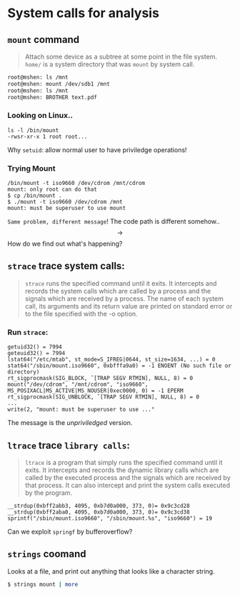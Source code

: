 # System calls for analysis

## `mount` command
> Attach some device as a subtree at some point in the file system. `home/` is a system directory that was `mount` by system call.

```bash
root@mshen: ls /mnt
root@mshen: mount /dev/sdb1 /mnt
root@mshen: ls /mnt
root@mshen: BROTHER text.pdf
```

### Looking on Linux..
```
ls -l /bin/mount
-rwsr-xr-x 1 root root...
```

Why `setuid`: allow normal user to have priviledge operations!

### Trying Mount
```
/bin/mount -t iso9660 /dev/cdrom /mnt/cdrom
mount: only root can do that
$ cp /bin/mount .
$ ./mount -t iso9660 /dev/cdrom /mnt
mount: must be superuser to use mount
```
`Same problem, different message`! The code path is different somehow.. $$\rightarrow$$ How do we find out what's happening?

## `strace` trace system calls:
> `strace` runs the specified command until it exits. It intercepts and records the system calls which are called by a process and the signals which are received by a process. The name of each system call, its arguments and its return value are printed on standard error or to the file specified with the -o option.

### Run `strace`:
```
getuid32() = 7994
geteuid32() = 7994
lstat64("/etc/mtab", st_mode=S_IFREG|0644, st_size=1634, ...) = 0
stat64("/sbin/mount.iso9660", 0xbfffa9a0) = -1 ENOENT (No such file or directory)
rt_sigprocmask(SIG_BLOCK, ˜[TRAP SEGV RTMIN], NULL, 8) = 0
mount("/dev/cdrom", "/mnt/cdrom", "iso9660",
MS_POSIXACL|MS_ACTIVE|MS_NOUSER|0xec0000, 0) = -1 EPERM
rt_sigprocmask(SIG_UNBLOCK, ˜[TRAP SEGV RTMIN], NULL, 8) = 0
...
write(2, "mount: must be superuser to use ..."
```
The message is the *unpriviledged* version.

## `ltrace` trace `library calls`: 
> `ltrace` is a program that simply runs the specified command until it exits. It intercepts and records the dynamic library calls which are called by the executed process and the signals which are received by that process. It can also intercept and print the system calls executed by the program.

```
__strdup(0xbff2abb3, 4095, 0xb7d0a000, 373, 0)= 0x9c3cd28
__strdup(0xbff2aba0, 4095, 0xb7d0a000, 373, 0)= 0x9c3cd38
sprintf("/sbin/mount.iso9660", "/sbin/mount.%s", "iso9660") = 19
```
Can we exploit `springf` by bufferoverflow?

## `strings` coomand
Looks at a file, and print out anything that looks like a character string.

```bash
$ strings mount | more
```